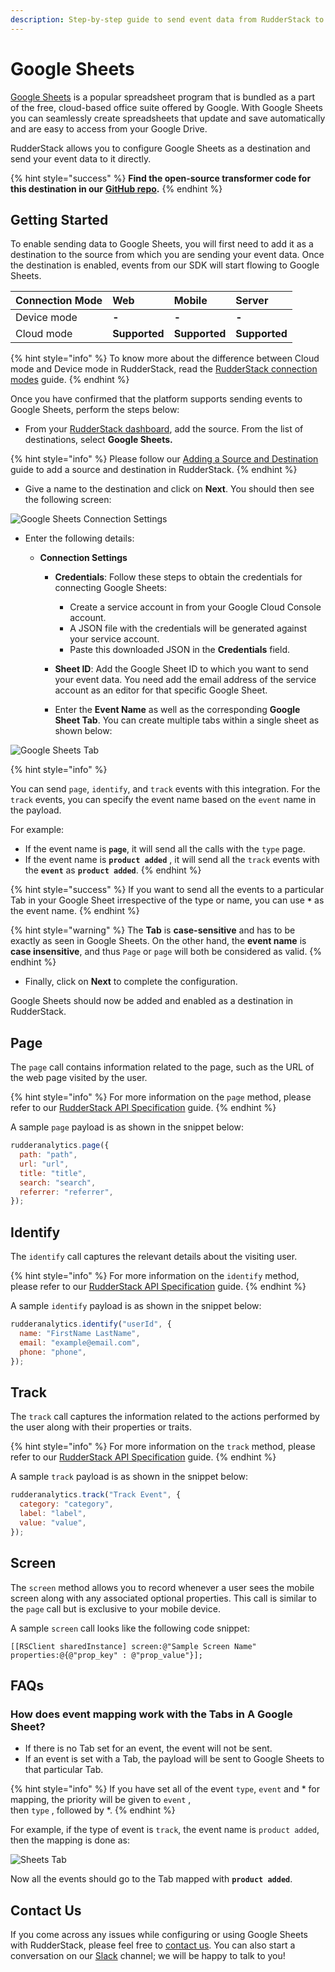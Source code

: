 ```yaml
---
description: Step-by-step guide to send event data from RudderStack to Google Sheets.
---
```


# Google Sheets

[Google Sheets](https://www.google.com/sheets/about/) is a popular spreadsheet program that is bundled as a part of the free, cloud-based office suite offered by Google. With Google Sheets you can seamlessly create spreadsheets that update and save automatically and are easy to access from your Google Drive.

RudderStack allows you to configure Google Sheets as a destination and send your event data to it directly.

{% hint style="success" %}
**Find the open-source transformer code for this destination in our** [**GitHub repo**](https://github.com/rudderlabs/rudder-transformer/tree/master/v0/destinations/googlesheets)**.**
{% endhint %}

## Getting Started

To enable sending data to Google Sheets, you will first need to add it as a destination to the source from which you are sending your event data. Once the destination is enabled, events from our SDK will start flowing to Google Sheets.

| **Connection Mode** | **Web**       | **Mobile**    | **Server**    |
| :------------------ | :------------ | :------------ | :------------ |
| Device mode         | **-**         | **-**         | **-**         |
| Cloud mode          | **Supported** | **Supported** | **Supported** |


{% hint style="info" %}
To know more about the difference between Cloud mode and Device mode in RudderStack, read the [RudderStack connection modes](https://docs.rudderstack.com/get-started/rudderstack-connection-modes) guide.
{% endhint %}

Once you have confirmed that the platform supports sending events to Google Sheets, perform the steps below:

- From your [RudderStack dashboard](https://app.rudderlabs.com/), add the source. From the list of destinations, select **Google Sheets.**

{% hint style="info" %}
Please follow our [Adding a Source and Destination](https://docs.rudderstack.com/getting-started/adding-source-and-destination-rudderstack) guide to add a source and destination in RudderStack.
{% endhint %}

- Give a name to the destination and click on **Next**. You should then see the following screen:

![Google Sheets Connection Settings](../.gitbook/assets/sheets-config.png)

- Enter the following details:

  - **Connection Settings**

    - **Credentials**: Follow these steps to obtain the credentials for connecting Google Sheets:

      - Create a service account in from your Google Cloud Console account.
      - A JSON file with the credentials will be generated against your service account.
      - Paste this downloaded JSON in the **Credentials** field.

    - **Sheet ID**: Add the Google Sheet ID to which you want to send your event data. You need add the email address of the service account as an editor for that specific Google Sheet.
    - Enter the **Event Name** as well as the corresponding **Google Sheet Tab**. You can create multiple tabs within a single sheet as shown below:

![Google Sheets Tab](../.gitbook/assets/sheet-tabs.png)

{% hint style="info" %}

You can send `page`, `identify`, and `track` events with this integration. For the `track` events, you can specify the event name based on the `event` name in the payload.

For example:

- If the event name is **`page`**, it will send all the calls with the `type` page.
- If the event name is **`product added`** , it will send all the `track` events with the **`event`** as **`product added`**.
{% endhint %}

{% hint style="success" %}
If you want to send all the events to a particular Tab in your Google Sheet irrespective of the type or name, you can use **`*`** as the event name.
{% endhint %}

{% hint style="warning" %}
The **Tab** is **case-sensitive** and has to be exactly as seen in Google Sheets. On the other hand, the **event name** is **case insensitive**, and thus `Page` or `page` will both be considered as valid.
{% endhint %}

- Finally, click on **Next** to complete the configuration. 

Google Sheets should now be added and enabled as a destination in RudderStack.

## Page

The `page` call contains information related to the page, such as the URL of the web page visited by the user.

{% hint style="info" %}
For more information on the `page` method, please refer to our [RudderStack API Specification](https://docs.rudderstack.com/rudderstack-api-spec) guide.
{% endhint %}

A sample `page` payload is as shown in the snippet below:

```javascript
rudderanalytics.page({
  path: "path",
  url: "url",
  title: "title",
  search: "search",
  referrer: "referrer",
});
```

## Identify

The `identify` call captures the relevant details about the visiting user.

{% hint style="info" %}
For more information on the `identify` method, please refer to our [RudderStack API Specification](https://docs.rudderstack.com/rudderstack-api-spec) guide.
{% endhint %}

A sample `identify` payload is as shown in the snippet below:

```javascript
rudderanalytics.identify("userId", {
  name: "FirstName LastName",
  email: "example@email.com",
  phone: "phone",
});
```

## Track

The `track` call captures the information related to the actions performed by the user along with their properties or traits.

{% hint style="info" %}
For more information on the `track` method, please refer to our [RudderStack API Specification](https://docs.rudderstack.com/rudderstack-api-spec) guide.
{% endhint %}

A sample `track` payload is as shown in the snippet below:

```javascript
rudderanalytics.track("Track Event", {
  category: "category",
  label: "label",
  value: "value",
});
```

## Screen

The `screen` method allows you to record whenever a user sees the mobile screen along with any associated optional properties. This call is similar to the `page` call but is exclusive to your mobile device.

A sample `screen` call looks like the following code snippet:

```text
[[RSClient sharedInstance] screen:@"Sample Screen Name" properties:@{@"prop_key" : @"prop_value"}];
```

## FAQs <a id="faqs"></a>

### How does event mapping work with the Tabs in A Google Sheet?

- If there is no Tab set for an event, the event will not be sent.
- If an event is set with a Tab, the payload will be sent to Google Sheets to that particular Tab.

{% hint style="info" %}
If you have set all of the event `type`, `event` and \* for mapping, the priority will be given to `event` ,  
then `type` , followed by \*.
{% endhint %}

For example, if the type of event is `track`, the event name is `product added`, then the mapping is done as:

![Sheets Tab](../.gitbook/assets/sheets-tab-config.png)

Now all the events should go to the Tab mapped with **`product added`**.

## Contact Us

If you come across any issues while configuring or using Google Sheets with RudderStack, please feel free to [contact us](mailto:%20contact@rudderstack.com). You can also start a conversation on our [Slack](https://resources.rudderstack.com/join-rudderstack-slack) channel; we will be happy to talk to you!

